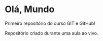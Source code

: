 # Olá, Mundo
 Primeiro repositório do curso GIT e GitHub!

 Repositório criado durante uma aula ao vivo.
